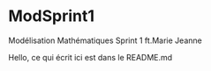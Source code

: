 # ModSprint1
Modélisation Mathématiques Sprint 1 ft.Marie Jeanne

Hello, ce qui écrit ici est dans le README.md


